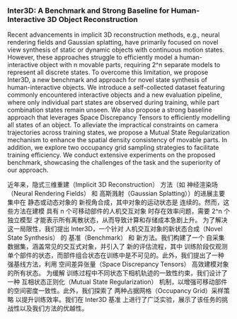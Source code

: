 ### Inter3D: A Benchmark and Strong Baseline for Human-Interactive 3D Object Reconstruction

Recent advancements in implicit 3D reconstruction methods, e.g., neural rendering fields and Gaussian splatting, have primarily focused on novel view synthesis of static or dynamic objects with continuous motion states. However, these approaches struggle to efficiently model a human-interactive object with n movable parts, requiring 2^n separate models to represent all discrete states. To overcome this limitation, we propose Inter3D, a new benchmark and approach for novel state synthesis of human-interactive objects. We introduce a self-collected dataset featuring commonly encountered interactive objects and a new evaluation pipeline, where only individual part states are observed during training, while part combination states remain unseen. We also propose a strong baseline approach that leverages Space Discrepancy Tensors to efficiently modelling all states of an object. To alleviate the impractical constraints on camera trajectories across training states, we propose a Mutual State Regularization mechanism to enhance the spatial density consistency of movable parts. In addition, we explore two occupancy grid sampling strategies to facilitate training efficiency. We conduct extensive experiments on the proposed benchmark, showcasing the challenges of the task and the superiority of our approach.

近年来，隐式三维重建（Implicit 3D Reconstruction） 方法（如 神经渲染场（Neural Rendering Fields） 和 高斯溅射（Gaussian Splatting））的进展主要集中在 静态或动态对象的 新视角合成，其中对象的运动状态是 连续的。然而，这些方法在建模 具有 n 个可移动部件的人机交互对象 时存在效率问题，需要 2^n 个独立模型 才能表示所有离散状态，从而导致计算和存储成本急剧上升。
为了解决这一局限性，我们提出 Inter3D，一个针对 人机交互对象的新状态合成（Novel State Synthesis） 的 基准（Benchmark） 和 新方法。我们构建了一个 自采集数据集，涵盖常见的交互式对象，并引入了 新的评估流程，其中 训练阶段仅观测单个部件的状态，而部件组合状态在训练中是不可见的。此外，我们提出了一种 强基线方法，利用 空间差异张量（Space Discrepancy Tensors） 高效建模对象的所有状态。
为缓解 训练过程中不同状态下相机轨迹的一致性约束，我们设计了一种 互相状态正则化（Mutual State Regularization） 机制，以增强可移动部件的空间密度一致性。此外，我们探索了 两种占据网格（Occupancy Grid）采样策略 以提升训练效率。我们在 Inter3D 基准 上进行了广泛实验，展示了该任务的挑战性以及我们方法的优越性。
